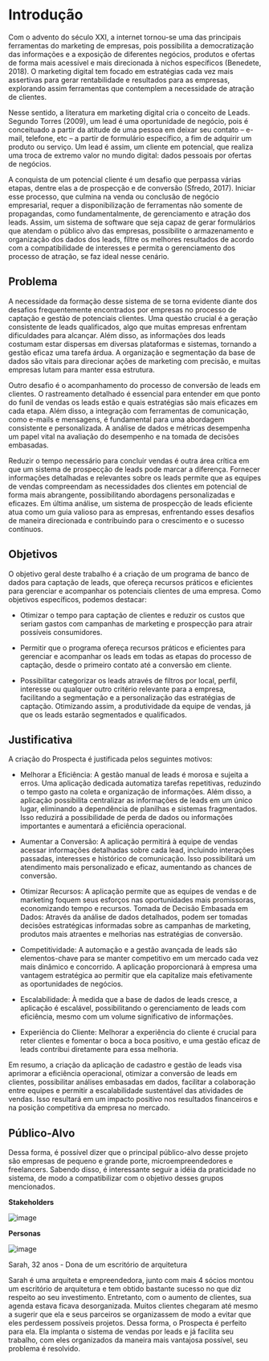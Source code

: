 # Introdução

Com o advento do século XXI, a internet tornou-se uma das principais ferramentas do marketing de empresas, pois possibilita a democratização das informações e a exposição de diferentes negócios, produtos e ofertas de forma mais acessível e mais direcionada à nichos específicos (Benedete, 2018). O marketing digital tem focado em estratégias cada vez mais assertivas para gerar rentabilidade e resultados para as empresas, explorando assim ferramentas que contemplem a necessidade de atração de clientes.

Nesse sentido, a literatura em marketing digital cria o conceito de Leads. Segundo Torres (2009), um lead é uma oportunidade de negócio, pois é conceituado a partir da atitude de uma pessoa em deixar seu contato – e-mail, telefone, etc – a partir de formulário específico, a fim de adquirir um produto ou serviço. Um lead é assim, um cliente em potencial, que realiza uma troca de extremo valor no mundo digital: dados pessoais por ofertas de negócios.

A conquista de um potencial cliente é um desafio que perpassa várias etapas, dentre elas a de prospecção e de conversão (Sfredo, 2017). Iniciar esse processo, que culmina na venda ou conclusão de negócio empresarial, requer a disponibilização de ferramentas não somente de propagandas, como fundamentalmente, de gerenciamento e atração dos leads.  Assim, um sistema de software que seja capaz de gerar formulários que atendam o público alvo das empresas, possibilite o armazenamento e organização dos dados dos leads, filtre os melhores resultados de acordo com a compatibilidade de interesses e permita o gerenciamento dos processo de atração, se faz ideal nesse cenário. 


## Problema

A necessidade da formação desse sistema de se torna evidente diante dos desafios frequentemente encontrados por empresas no processo de captação e gestão de potenciais clientes. Uma questão crucial é a geração consistente de leads qualificados, algo que muitas empresas enfrentam dificuldades para alcançar. Além disso, as informações dos leads costumam estar dispersas em diversas plataformas e sistemas, tornando a gestão eficaz uma tarefa árdua. A organização e segmentação da base de dados são vitais para direcionar ações de marketing com precisão, e muitas empresas lutam para manter essa estrutura.

Outro desafio é o acompanhamento do processo de conversão de leads em clientes. O rastreamento detalhado é essencial para entender em que ponto do funil de vendas os leads estão e quais estratégias são mais eficazes em cada etapa. Além disso, a integração com ferramentas de comunicação, como e-mails e mensagens, é fundamental para uma abordagem consistente e personalizada. A análise de dados e métricas desempenha um papel vital na avaliação do desempenho e na tomada de decisões embasadas.

Reduzir o tempo necessário para concluir vendas é outra área crítica em que um sistema de prospecção de leads pode marcar a diferença. Fornecer informações detalhadas e relevantes sobre os leads permite que as equipes de vendas compreendam as necessidades dos clientes em potencial de forma mais abrangente, possibilitando abordagens personalizadas e eficazes. Em última análise, um sistema de prospecção de leads eficiente atua como um guia valioso para as empresas, enfrentando esses desafios de maneira direcionada e contribuindo para o crescimento e o sucesso contínuos.


## Objetivos

O objetivo geral deste trabalho é a criação de um programa de banco de dados para captação de leads, que ofereça recursos práticos e eficientes para gerenciar e acompanhar os potenciais clientes de uma empresa. Como objetivos específicos, podemos destacar:

- Otimizar o tempo para captação de clientes e reduzir os custos que seriam gastos com campanhas de marketing e prospecção para atrair possíveis consumidores.

-  Permitir que o programa ofereça recursos práticos e eficientes para gerenciar e acompanhar os leads em todas as etapas do processo de captação, desde o primeiro contato até a conversão em cliente. 

-  Possibilitar categorizar os leads através de filtros por local, perfil, interesse ou qualquer outro critério relevante para a empresa, facilitando a segmentação e a personalização das estratégias de captação. Otimizando assim, a produtividade da equipe de vendas, já que os leads estarão segmentados e qualificados.


## Justificativa

A criação do Prospecta é justificada pelos seguintes motivos: 

- Melhorar a Eficiência: A gestão manual de leads é morosa e sujeita a erros. Uma aplicação dedicada automatiza tarefas repetitivas, reduzindo o tempo gasto na coleta e organização de informações. Além disso, a aplicação possibilita centralizar as informações de leads em um único lugar, eliminando a dependência de planilhas e sistemas fragmentados. Isso reduzirá a possibilidade de perda de dados ou informações importantes e aumentará a eficiência operacional.

- Aumentar a Conversão: A aplicação permitirá à equipe de vendas acessar informações detalhadas sobre cada lead, incluindo interações passadas, interesses e histórico de comunicação. Isso possibilitará um atendimento mais personalizado e eficaz, aumentando as chances de conversão. 

- Otimizar Recursos: A aplicação permite que as equipes de vendas e de marketing foquem seus esforços nas oportunidades mais promissoras, economizando tempo e recursos. 
Tomada de Decisão Embasada em Dados: Através da análise de dados detalhados, podem ser tomadas decisões estratégicas informadas sobre as campanhas de marketing, produtos mais atraentes e melhorias nas estratégias de conversão. 

- Competitividade: A automação e a gestão avançada de leads são elementos-chave para se manter competitivo em um mercado cada vez mais dinâmico e concorrido. A aplicação proporcionará à empresa uma vantagem estratégica ao permitir que ela capitalize mais efetivamente as oportunidades de negócios.

- Escalabilidade: À medida que a base de dados de leads cresce, a aplicação é escalável, possibilitando o gerenciamento de leads com eficiência, mesmo com um volume significativo de informações. 

- Experiência do Cliente: Melhorar a experiência do cliente é crucial para reter clientes e fomentar o boca a boca positivo, e uma gestão eficaz de leads contribui diretamente para essa melhoria. 

Em resumo, a criação da aplicação de cadastro e gestão de leads visa aprimorar a eficiência operacional, otimizar a conversão de leads em clientes, possibilitar análises embasadas em dados, facilitar a colaboração entre equipes e permitir a escalabilidade sustentável das atividades de vendas. Isso resultará em um impacto positivo nos resultados financeiros e na posição competitiva da empresa no mercado.

## Público-Alvo

Dessa forma, é possível dizer que o principal público-alvo desse projeto são empresas de pequeno e grande porte, microempreendedores e freelancers. Sabendo disso, é interessante seguir a idéia da praticidade no sistema, de modo a compatibilizar com o objetivo desses grupos mencionados.

**Stakeholders**

![image](https://github.com/ICEI-PUC-Minas-PMV-ADS/pmv-ads-2023-2-e2-proj-int-t3-prospecta/assets/123324372/72ebf130-8d60-4d93-8936-57324d45bcc9)

**Personas**

![image](https://github.com/ICEI-PUC-Minas-PMV-ADS/pmv-ads-2023-2-e2-proj-int-t3-prospecta/assets/123324372/bb60a9c5-295d-4721-b619-3ce3f341d883)

Sarah, 32 anos - Dona de um escritório de arquitetura


Sarah é uma arquiteta e empreendedora, junto com mais 4 sócios montou um escritório de arquitetura e tem obtido bastante sucesso no que diz respeito ao seu investimento. Entretanto, com o aumento de clientes, sua agenda estava ficava desorganizada. Muitos clientes chegaram até mesmo a sugerir que ela e seus parceiros se organizassem de modo a evitar que eles perdessem possíveis projetos. Dessa forma, o Prospecta é perfeito para ela. Ela implanta o sistema de vendas por leads e já facilita seu trabalho, com eles organizados da maneira mais vantajosa possível, seu problema é resolvido.
